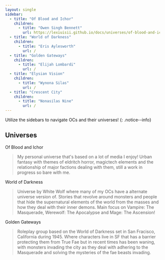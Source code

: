 ```yaml
---
layout: single
sidebar:
  - title: "Of Blood and Ichor"
    children:
      - title: "Owen Singh Bennett"
        url: https://lexiuisii.github.io/docs/universes/of-blood-and-ichor/owen-singh-bennett
  - title: "World of Darkness"
    children:
      - title: "Eris Aylesworth"
        url: /
  - title: "Golden Gateways"
    children:
      - title: "Elijah Lombardi"
        url: /
  - title: "Elysian Vision"
    children:
      - title: "Wynona Silas"
        url: /
  - title: "Crescent City"
    children:
      - title: "Nonasilas Nine"
        url: /
---
```


Utilize the sidebars to navigate OCs and their universes!
{: .notice--info}

## Universes

Of Blood and Ichor
> My personal universe that's based on a lot of media I enjoy! Urban fantasy with themes of eldritch horror, magictech elements and the relationship of major factions dealing with them, still a work in progress so bare with me.

World of Darkness
> Universe by White Wolf where many of my OCs have a alternate universe version of. Stories that revolve around monsters and people that hide the supernatural elements of the world from the masses and how they deal with their inner demons. Main focus on Vampire: The Masquerade, Werewolf: The Apocalypse and Mage: The Ascension!

Golden Gateways
> Roleplay group based on the World of Darkness set in San Fracisco, California during 1945. Where characters live in SF that has a barrier protecting them from True Fae but in recent times has been waning, with monsters invading the city as they deal with adhering to the Masquerade and solving the mysteries of the fae beasts invading.
